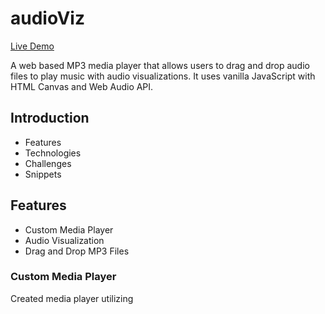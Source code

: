# audioViz

[Live Demo](https://kartikvips.github.io/mediaplayer)

A web based MP3 media player that allows users to drag and drop audio files to play music with audio visualizations. It uses vanilla JavaScript with HTML Canvas and Web Audio API.

## Introduction
* Features
* Technologies
* Challenges
* Snippets

## Features
* Custom Media Player
* Audio Visualization
* Drag and Drop MP3 Files

### Custom Media Player

Created media player utilizing 
